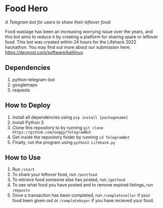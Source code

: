 # Food Hero

_A Telegram bot for users to share their leftover food._

Food wastage has been an increasing worrying issue over the years, and this bot aims to reduce it by creating a platform for sharing spare or leftover food.
This bot was created within 24 hours for the Lifehack 2022 hackathon. You may find out more about our submission here: https://devpost.com/software/kalilinux

## Dependencies
1. python-telegram-bot
2. googlemaps
3. requests


## How to Deploy
1. Install all dependencies using `pip install [packagename]` 
2. Install Python 3
3. Clone this repository to by running `git clone https://github.com/oeggy/TelegramBot`
4. Get inside the repository folder by running `cd TelegramBot`
5. Finally, run the program using `python3 Lifehack.py`


## How to Use
1. Run `/start`
2. To share your leftover food, run `/postfood`
3. To retrieve food someone else has posted, run `/getfood`
4. To see what food you have posted and to remove expired listings, run `/myposts`
5. Once a transaction has been completed, run `/completeseller` if your food been given out or `/completebuyer` if you have recieved your food.
